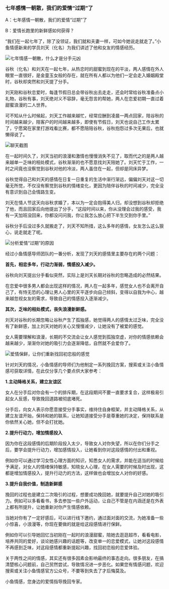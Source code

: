 ### 七年感情一朝散，我们的爱情“过期”了

A：七年感情一朝散，我们的爱情“过期”了

B：爱情长跑里的新鲜感如何获得？

“我们在一起七年了，除了没领证，我们就和夫妻一样，可如今她说走就走了。”小鱼情感新来的学员刘天（化名）为我们讲述了他和女友的情感经历。

![七年情感一朝散，什么才是分手元凶](/images/articles/a5/a5_3/image1.png "七年情感一朝散，什么才是分手元凶")

谷秋（化名）和刘天在一起七年，从热恋时的甜蜜到现在的平淡，两人感情在外人眼里一直很好，是金童玉女般的存在，就在所有人都以为他们一定会走入婚姻殿堂时，谷秋却突然和刘天提了分手。

刘天刚和谷秋恋爱时，每逢节假日总会带谷秋出去走走，还会时常给谷秋准备点小礼物，谷秋有事，刘天绝对义不容辞，毫无怨言的帮她，两人在恋爱初期一直过着甜蜜浪漫的二人世界。

可不知从什么时候起，刘天工作越来越忙，经常应酬到凌晨一两点回家，陪谷秋的时间越来越少，陪客户的时间越来越多，即使有节假日，刘天也说自己工作太累了，宁愿窝在家里打游戏看比赛，都不愿陪陪谷秋，谷秋抱怨过多次无果后，也就懒得说了。

![聊天截图](/images/articles/a5/a5_3/image2.jpeg "聊天截图")

在一起时间久了，刘天当初的浪漫和激情也慢慢消失不见了，取而代之的是两人越来越单一乏味的相处模式，谷秋渐渐的也不愿意找刘天陪她了。刘天忙于工作，一时之间竟也没察觉到谷秋对他的冷淡，两人虽住在一起，但却是同床异梦。

谷秋觉得自己和刘天的感情在日复一日重复的生活中渐行渐远，偏偏刘天对这一切毫无所觉，不仅没有察觉到谷秋的情绪变化，更因为陪伴谷秋的时间减少，完全没有意识到自己会情路生变。

刘天在情人节这天向谷秋求婚了，本以为一定会抱得美人归，却没想到谷秋却拒绝了他，而且回家后向他提出了分手，“这段时间以来，你从没理会过我的感受，我有一天加班没回来，你都没问问我，你让我怎么放心把下半生交到你手里。”

谷秋分手后没过多久就搬走了，刘天不知所措，这么多年的感情，女友怎么这么狠心，说走就走了呢。

![分析爱情“过期”的原因](/images/articles/a5/a5_3/image3.png "分析爱情“过期”的原因")

经过小鱼情感导师团队的一番分析，发现了刘天的感情里主要存在的两个问题：

**首先，相恋多年，行动力渐弱，情感投入减少。**

谷秋向刘天提出分手看似突然，实际上是刘天长期对谷秋的忽略造成的必然结果。

在恋爱中很多男人都会出现这样的情况，两人在一起多年，感觉女人也不会离开自己了，有恃无恐的心理让男人心里的天平逐步向自己倾斜，变得以自我为中心，越来越忽视女友的需求，导致自己的情感投入逐渐减少。

**其次，乏味的相处模式，丧失浪漫新鲜感。**

刘天对谷秋的长期忽略让谷秋产生了孤独感，她觉得两人的感情太过乏味，完全没有了新鲜感，加上刘天对她的关心又慢慢减少，让她没有了被爱的感觉。

女人需要理解和浪漫，长期的不交流会让女人感觉到孤独空虚，对你的情感依赖会越来越少，渐渐你对她的吸引力会逐渐降低，自然就不会爱你了。

![爱情保鲜，让你们重新找回初恋般的感觉](/images/articles/a5/a5_3/image4.png "爱情保鲜，让你们重新找回初恋般的感觉")

针对刘天的情况，小鱼情感的导师们为他制定一系列挽回方案，搜索或关注小鱼情感可获取详情，在此仅分享几个要点供大家参考：

**1.主动降格关系，建立友谊区**

女人在分手后对你会有一个的排斥期，在这段期间不要一直要求复合，这样极易引起女人反感，导致挽回道路被彻底堵死。

分手后，向女人表示你愿意接受分手事实，维持住自身框架，并主动降格关系，从建立友谊开始，保持和她的联系，让她知道接受分手是尊重她的决定，保持联系是你依然关心她，但不会打扰她。

**2.提升行动力，增加情感投入**

因为你在这段感情的后期阶段投入太少，导致女人对你失望，所以在你们分手之后，要学会提升行动力，增加感情投入，让她看到你对这段感情的付出和重视。

例如你可以通过学习女性心理方面的知识，知悉女人的需求，并能在适当的时候给予满足，对女人的情绪保持敏感，知晓女人心理，在女人需要的时候及时出现，这都是增加情感投入，提升行动力的方法，这样做也会增加女人对你的好感。

**3.提升自我价值，制造新鲜感**

挽回的过程也是建立二次吸引的过程，想要成功挽回她，就要提升自己对她的吸引力。例如可以多看看书，多去参加一些户外运动，让自己不管是在内涵还是在外表上都有所提升，让她重新对你产生情感依赖。

当她对你有了一定好感后，可以进行线下邀约，通过面对面的交流，为她准备一些小惊喜，小浪漫等，你现在要做的就是给这段感情进行保鲜。

例如你可以引导她回忆当初刚在一起时的浪漫甜蜜，陪她去逛逛超市，看看电影，培养共同的爱好，谈论她感兴趣的话题等，改变单一的恋爱模式，让她对这段感情不再感到乏味，对这段感情都重新提起兴趣，找回初恋般的恋爱体验。

关于两性之间的情感，其实还有很多因素会影响最终的事态走向。很多朋友，在搞清楚核心问题前，自己贸然尝试，导致情况进一步恶化。如果您有情感问题，欢迎搜索或关注小鱼情感官方公众号，不要等到失去了才后悔莫及。

小鱼情感，您身边的爱情指导挽回专家。
